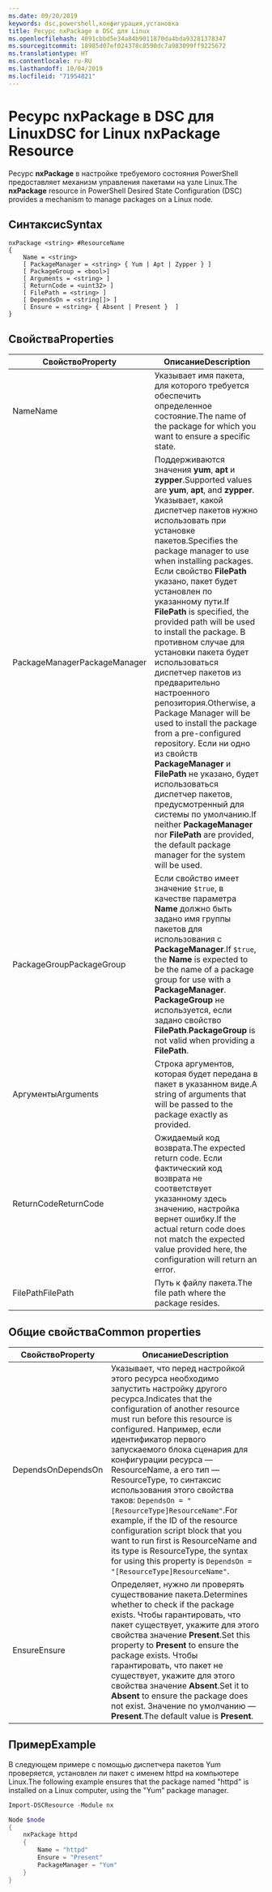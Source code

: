 ```yaml
---
ms.date: 09/20/2019
keywords: dsc,powershell,конфигурация,установка
title: Ресурс nxPackage в DSC для Linux
ms.openlocfilehash: 4091cbbd5e34a84b9011870da4bda93281378347
ms.sourcegitcommit: 18985d07ef024378c8590dc7a983099ff9225672
ms.translationtype: HT
ms.contentlocale: ru-RU
ms.lasthandoff: 10/04/2019
ms.locfileid: "71954821"
---
```

# <a name="dsc-for-linux-nxpackage-resource"></a><span data-ttu-id="a308a-103">Ресурс nxPackage в DSC для Linux</span><span class="sxs-lookup"><span data-stu-id="a308a-103">DSC for Linux nxPackage Resource</span></span>

<span data-ttu-id="a308a-104">Ресурс **nxPackage** в настройке требуемого состояния PowerShell предоставляет механизм управления пакетами на узле Linux.</span><span class="sxs-lookup"><span data-stu-id="a308a-104">The **nxPackage** resource in PowerShell Desired State Configuration (DSC) provides a mechanism to manage packages on a Linux node.</span></span>

## <a name="syntax"></a><span data-ttu-id="a308a-105">Синтаксис</span><span class="sxs-lookup"><span data-stu-id="a308a-105">Syntax</span></span>

```Syntax
nxPackage <string> #ResourceName
{
    Name = <string>
    [ PackageManager = <string> { Yum | Apt | Zypper } ]
    [ PackageGroup = <bool>]
    [ Arguments = <string> ]
    [ ReturnCode = <uint32> ]
    [ FilePath = <string> ]
    [ DependsOn = <string[]> ]
    [ Ensure = <string> { Absent | Present }  ]
}
```

## <a name="properties"></a><span data-ttu-id="a308a-106">Свойства</span><span class="sxs-lookup"><span data-stu-id="a308a-106">Properties</span></span>

|<span data-ttu-id="a308a-107">Свойство</span><span class="sxs-lookup"><span data-stu-id="a308a-107">Property</span></span> |<span data-ttu-id="a308a-108">Описание</span><span class="sxs-lookup"><span data-stu-id="a308a-108">Description</span></span> |
|---|---|
|<span data-ttu-id="a308a-109">Name</span><span class="sxs-lookup"><span data-stu-id="a308a-109">Name</span></span> |<span data-ttu-id="a308a-110">Указывает имя пакета, для которого требуется обеспечить определенное состояние.</span><span class="sxs-lookup"><span data-stu-id="a308a-110">The name of the package for which you want to ensure a specific state.</span></span> |
|<span data-ttu-id="a308a-111">PackageManager</span><span class="sxs-lookup"><span data-stu-id="a308a-111">PackageManager</span></span> |<span data-ttu-id="a308a-112">Поддерживаются значения **yum**, **apt** и **zypper**.</span><span class="sxs-lookup"><span data-stu-id="a308a-112">Supported values are **yum**, **apt**, and **zypper**.</span></span> <span data-ttu-id="a308a-113">Указывает, какой диспетчер пакетов нужно использовать при установке пакетов.</span><span class="sxs-lookup"><span data-stu-id="a308a-113">Specifies the package manager to use when installing packages.</span></span> <span data-ttu-id="a308a-114">Если свойство **FilePath** указано, пакет будет установлен по указанному пути.</span><span class="sxs-lookup"><span data-stu-id="a308a-114">If **FilePath** is specified, the provided path will be used to install the package.</span></span> <span data-ttu-id="a308a-115">В противном случае для установки пакета будет использоваться диспетчер пакетов из предварительно настроенного репозитория.</span><span class="sxs-lookup"><span data-stu-id="a308a-115">Otherwise, a Package Manager will be used to install the package from a pre-configured repository.</span></span> <span data-ttu-id="a308a-116">Если ни одно из свойств **PackageManager** и **FilePath** не указано, будет использоваться диспетчер пакетов, предусмотренный для системы по умолчанию.</span><span class="sxs-lookup"><span data-stu-id="a308a-116">If neither **PackageManager** nor **FilePath** are provided, the default package manager for the system will be used.</span></span> |
|<span data-ttu-id="a308a-117">PackageGroup</span><span class="sxs-lookup"><span data-stu-id="a308a-117">PackageGroup</span></span> |<span data-ttu-id="a308a-118">Если свойство имеет значение `$true`, в качестве параметра **Name** должно быть задано имя группы пакетов для использования с **PackageManager**.</span><span class="sxs-lookup"><span data-stu-id="a308a-118">If `$true`, the **Name** is expected to be the name of a package group for use with a **PackageManager**.</span></span> <span data-ttu-id="a308a-119">**PackageGroup** не используется, если задано свойство **FilePath**.</span><span class="sxs-lookup"><span data-stu-id="a308a-119">**PackageGroup** is not valid when providing a **FilePath**.</span></span> |
|<span data-ttu-id="a308a-120">Аргументы</span><span class="sxs-lookup"><span data-stu-id="a308a-120">Arguments</span></span> |<span data-ttu-id="a308a-121">Строка аргументов, которая будет передана в пакет в указанном виде.</span><span class="sxs-lookup"><span data-stu-id="a308a-121">A string of arguments that will be passed to the package exactly as provided.</span></span> |
|<span data-ttu-id="a308a-122">ReturnCode</span><span class="sxs-lookup"><span data-stu-id="a308a-122">ReturnCode</span></span> |<span data-ttu-id="a308a-123">Ожидаемый код возврата.</span><span class="sxs-lookup"><span data-stu-id="a308a-123">The expected return code.</span></span> <span data-ttu-id="a308a-124">Если фактический код возврата не соответствует указанному здесь значению, настройка вернет ошибку.</span><span class="sxs-lookup"><span data-stu-id="a308a-124">If the actual return code does not match the expected value provided here, the configuration will return an error.</span></span> |
|<span data-ttu-id="a308a-125">FilePath</span><span class="sxs-lookup"><span data-stu-id="a308a-125">FilePath</span></span> |<span data-ttu-id="a308a-126">Путь к файлу пакета.</span><span class="sxs-lookup"><span data-stu-id="a308a-126">The file path where the package resides.</span></span> |

## <a name="common-properties"></a><span data-ttu-id="a308a-127">Общие свойства</span><span class="sxs-lookup"><span data-stu-id="a308a-127">Common properties</span></span>

|<span data-ttu-id="a308a-128">Свойство</span><span class="sxs-lookup"><span data-stu-id="a308a-128">Property</span></span> |<span data-ttu-id="a308a-129">Описание</span><span class="sxs-lookup"><span data-stu-id="a308a-129">Description</span></span> |
|---|---|
|<span data-ttu-id="a308a-130">DependsOn</span><span class="sxs-lookup"><span data-stu-id="a308a-130">DependsOn</span></span> |<span data-ttu-id="a308a-131">Указывает, что перед настройкой этого ресурса необходимо запустить настройку другого ресурса.</span><span class="sxs-lookup"><span data-stu-id="a308a-131">Indicates that the configuration of another resource must run before this resource is configured.</span></span> <span data-ttu-id="a308a-132">Например, если идентификатор первого запускаемого блока сценария для конфигурации ресурса — ResourceName, а его тип — ResourceType, то синтаксис использования этого свойства таков: `DependsOn = "[ResourceType]ResourceName"`.</span><span class="sxs-lookup"><span data-stu-id="a308a-132">For example, if the ID of the resource configuration script block that you want to run first is ResourceName and its type is ResourceType, the syntax for using this property is `DependsOn = "[ResourceType]ResourceName"`.</span></span> |
|<span data-ttu-id="a308a-133">Ensure</span><span class="sxs-lookup"><span data-stu-id="a308a-133">Ensure</span></span> |<span data-ttu-id="a308a-134">Определяет, нужно ли проверять существование пакета.</span><span class="sxs-lookup"><span data-stu-id="a308a-134">Determines whether to check if the package exists.</span></span> <span data-ttu-id="a308a-135">Чтобы гарантировать, что пакет существует, укажите для этого свойства значение **Present**.</span><span class="sxs-lookup"><span data-stu-id="a308a-135">Set this property to **Present** to ensure the package exists.</span></span> <span data-ttu-id="a308a-136">Чтобы гарантировать, что пакет не существует, укажите для этого свойства значение **Absent**.</span><span class="sxs-lookup"><span data-stu-id="a308a-136">Set it to **Absent** to ensure the package does not exist.</span></span> <span data-ttu-id="a308a-137">Значение по умолчанию — **Present**.</span><span class="sxs-lookup"><span data-stu-id="a308a-137">The default value is **Present**.</span></span> |

## <a name="example"></a><span data-ttu-id="a308a-138">Пример</span><span class="sxs-lookup"><span data-stu-id="a308a-138">Example</span></span>

<span data-ttu-id="a308a-139">В следующем примере с помощью диспетчера пакетов Yum проверяется, установлен ли пакет с именем httpd на компьютере Linux.</span><span class="sxs-lookup"><span data-stu-id="a308a-139">The following example ensures that the package named "httpd" is installed on a Linux computer, using the "Yum" package manager.</span></span>

```powershell
Import-DSCResource -Module nx

Node $node
{
    nxPackage httpd
    {
        Name = "httpd"
        Ensure = "Present"
        PackageManager = "Yum"
    }
}
```